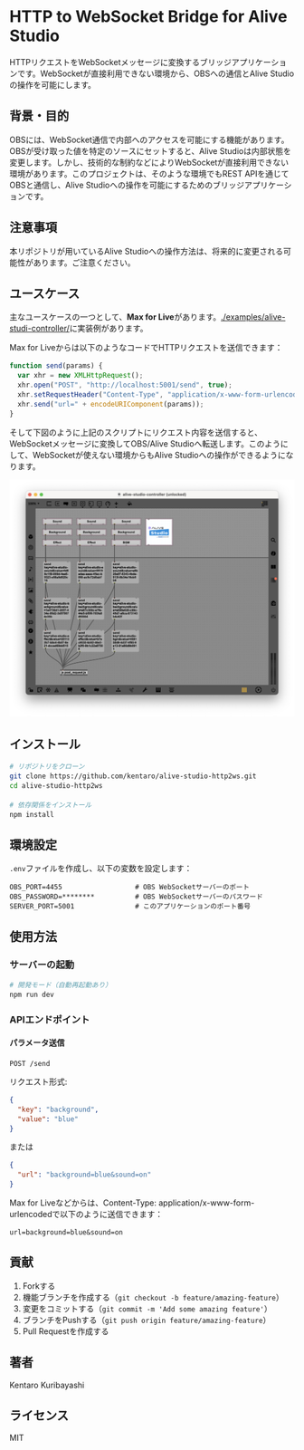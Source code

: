 # HTTP to WebSocket Bridge for Alive Studio

HTTPリクエストをWebSocketメッセージに変換するブリッジアプリケーションです。WebSocketが直接利用できない環境から、OBSへの通信とAlive Studioの操作を可能にします。

## 背景・目的

OBSには、WebSocket通信で内部へのアクセスを可能にする機能があります。OBSが受け取った値を特定のソースにセットすると、Alive Studioは内部状態を変更します。しかし、技術的な制約などによりWebSocketが直接利用できない環境があります。このプロジェクトは、そのような環境でもREST APIを通じてOBSと通信し、Alive Studioへの操作を可能にするためのブリッジアプリケーションです。

## 注意事項

本リポジトリが用いているAlive Studioへの操作方法は、将来的に変更される可能性があります。ご注意ください。

## ユースケース

主なユースケースの一つとして、**Max for Live**があります。[./examples/alive-studi-controller/](./examples/alive-studio-controller/)に実装例があります。

Max for Liveからは以下のようなコードでHTTPリクエストを送信できます：

```javascript
function send(params) {
  var xhr = new XMLHttpRequest();
  xhr.open("POST", "http://localhost:5001/send", true);
  xhr.setRequestHeader("Content-Type", "application/x-www-form-urlencoded");
  xhr.send("url=" + encodeURIComponent(params));
}
```

そして下図のように上記のスクリプトにリクエスト内容を送信すると、WebSocketメッセージに変換してOBS/Alive Studioへ転送します。このようにして、WebSocketが使えない環境からもAlive Studioへの操作ができるようになります。

![](./screenshot.png)

## インストール

```bash
# リポジトリをクローン
git clone https://github.com/kentaro/alive-studio-http2ws.git
cd alive-studio-http2ws

# 依存関係をインストール
npm install
```

## 環境設定

`.env`ファイルを作成し、以下の変数を設定します：

```
OBS_PORT=4455                  # OBS WebSocketサーバーのポート
OBS_PASSWORD=********          # OBS WebSocketサーバーのパスワード
SERVER_PORT=5001               # このアプリケーションのポート番号
```

## 使用方法

### サーバーの起動

```bash
# 開発モード（自動再起動あり）
npm run dev
```

### APIエンドポイント

#### パラメータ送信

```
POST /send
```

リクエスト形式:

```json
{
  "key": "background",
  "value": "blue"
}
```

または

```json
{
  "url": "background=blue&sound=on"
}
```

Max for Liveなどからは、Content-Type: application/x-www-form-urlencodedで以下のように送信できます：

```
url=background=blue&sound=on
```

## 貢献

1. Forkする
2. 機能ブランチを作成する（`git checkout -b feature/amazing-feature`）
3. 変更をコミットする（`git commit -m 'Add some amazing feature'`）
4. ブランチをPushする（`git push origin feature/amazing-feature`）
5. Pull Requestを作成する

## 著者

Kentaro Kuribayashi

## ライセンス

MIT
